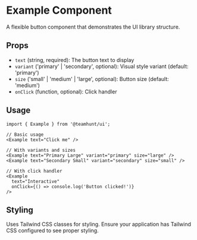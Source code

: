 # Example Component

A flexible button component that demonstrates the UI library structure.

## Props

- `text` (string, required): The button text to display
- `variant` ('primary' | 'secondary', optional): Visual style variant (default: 'primary')
- `size` ('small' | 'medium' | 'large', optional): Button size (default: 'medium')
- `onClick` (function, optional): Click handler

## Usage

```tsx
import { Example } from '@teamhunt/ui';

// Basic usage
<Example text="Click me" />

// With variants and sizes
<Example text="Primary Large" variant="primary" size="large" />
<Example text="Secondary Small" variant="secondary" size="small" />

// With click handler
<Example 
  text="Interactive" 
  onClick={() => console.log('Button clicked!')} 
/>
```

## Styling

Uses Tailwind CSS classes for styling. Ensure your application has Tailwind CSS configured to see proper styling.